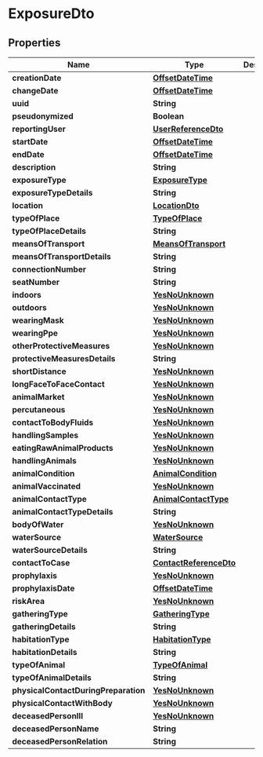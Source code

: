 # ExposureDto

## Properties
Name | Type | Description | Notes
------------ | ------------- | ------------- | -------------
**creationDate** | [**OffsetDateTime**](OffsetDateTime.md) |  |  [optional]
**changeDate** | [**OffsetDateTime**](OffsetDateTime.md) |  |  [optional]
**uuid** | **String** |  |  [optional]
**pseudonymized** | **Boolean** |  |  [optional]
**reportingUser** | [**UserReferenceDto**](UserReferenceDto.md) |  |  [optional]
**startDate** | [**OffsetDateTime**](OffsetDateTime.md) |  |  [optional]
**endDate** | [**OffsetDateTime**](OffsetDateTime.md) |  |  [optional]
**description** | **String** |  |  [optional]
**exposureType** | [**ExposureType**](ExposureType.md) |  | 
**exposureTypeDetails** | **String** |  |  [optional]
**location** | [**LocationDto**](LocationDto.md) |  |  [optional]
**typeOfPlace** | [**TypeOfPlace**](TypeOfPlace.md) |  |  [optional]
**typeOfPlaceDetails** | **String** |  |  [optional]
**meansOfTransport** | [**MeansOfTransport**](MeansOfTransport.md) |  |  [optional]
**meansOfTransportDetails** | **String** |  |  [optional]
**connectionNumber** | **String** |  |  [optional]
**seatNumber** | **String** |  |  [optional]
**indoors** | [**YesNoUnknown**](YesNoUnknown.md) |  |  [optional]
**outdoors** | [**YesNoUnknown**](YesNoUnknown.md) |  |  [optional]
**wearingMask** | [**YesNoUnknown**](YesNoUnknown.md) |  |  [optional]
**wearingPpe** | [**YesNoUnknown**](YesNoUnknown.md) |  |  [optional]
**otherProtectiveMeasures** | [**YesNoUnknown**](YesNoUnknown.md) |  |  [optional]
**protectiveMeasuresDetails** | **String** |  |  [optional]
**shortDistance** | [**YesNoUnknown**](YesNoUnknown.md) |  |  [optional]
**longFaceToFaceContact** | [**YesNoUnknown**](YesNoUnknown.md) |  |  [optional]
**animalMarket** | [**YesNoUnknown**](YesNoUnknown.md) |  |  [optional]
**percutaneous** | [**YesNoUnknown**](YesNoUnknown.md) |  |  [optional]
**contactToBodyFluids** | [**YesNoUnknown**](YesNoUnknown.md) |  |  [optional]
**handlingSamples** | [**YesNoUnknown**](YesNoUnknown.md) |  |  [optional]
**eatingRawAnimalProducts** | [**YesNoUnknown**](YesNoUnknown.md) |  |  [optional]
**handlingAnimals** | [**YesNoUnknown**](YesNoUnknown.md) |  |  [optional]
**animalCondition** | [**AnimalCondition**](AnimalCondition.md) |  |  [optional]
**animalVaccinated** | [**YesNoUnknown**](YesNoUnknown.md) |  |  [optional]
**animalContactType** | [**AnimalContactType**](AnimalContactType.md) |  |  [optional]
**animalContactTypeDetails** | **String** |  |  [optional]
**bodyOfWater** | [**YesNoUnknown**](YesNoUnknown.md) |  |  [optional]
**waterSource** | [**WaterSource**](WaterSource.md) |  |  [optional]
**waterSourceDetails** | **String** |  |  [optional]
**contactToCase** | [**ContactReferenceDto**](ContactReferenceDto.md) |  |  [optional]
**prophylaxis** | [**YesNoUnknown**](YesNoUnknown.md) |  |  [optional]
**prophylaxisDate** | [**OffsetDateTime**](OffsetDateTime.md) |  |  [optional]
**riskArea** | [**YesNoUnknown**](YesNoUnknown.md) |  |  [optional]
**gatheringType** | [**GatheringType**](GatheringType.md) |  |  [optional]
**gatheringDetails** | **String** |  |  [optional]
**habitationType** | [**HabitationType**](HabitationType.md) |  |  [optional]
**habitationDetails** | **String** |  |  [optional]
**typeOfAnimal** | [**TypeOfAnimal**](TypeOfAnimal.md) |  |  [optional]
**typeOfAnimalDetails** | **String** |  |  [optional]
**physicalContactDuringPreparation** | [**YesNoUnknown**](YesNoUnknown.md) |  |  [optional]
**physicalContactWithBody** | [**YesNoUnknown**](YesNoUnknown.md) |  |  [optional]
**deceasedPersonIll** | [**YesNoUnknown**](YesNoUnknown.md) |  |  [optional]
**deceasedPersonName** | **String** |  |  [optional]
**deceasedPersonRelation** | **String** |  |  [optional]
